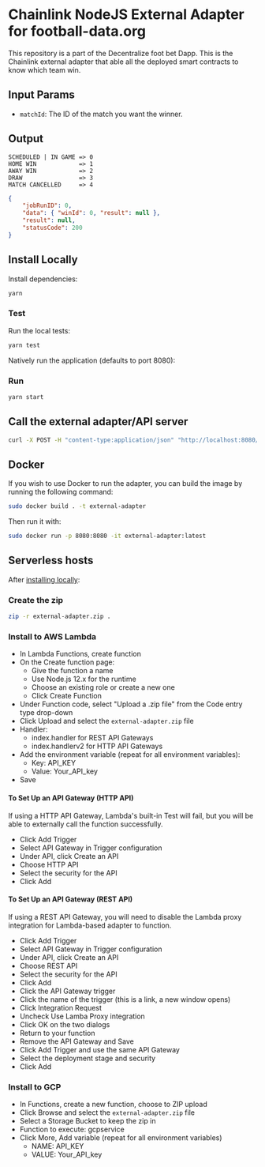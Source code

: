 # Chainlink NodeJS External Adapter for football-data.org

This repository is a part of the Decentralize foot bet Dapp.
This is the Chainlink external adapter that able all the deployed smart contracts to know which team win.

## Input Params

-   `matchId`: The ID of the match you want the winner.

## Output

```
SCHEDULED | IN GAME => 0
HOME WIN            => 1
AWAY WIN            => 2
DRAW                => 3
MATCH CANCELLED     => 4
```

```json
{
    "jobRunID": 0,
    "data": { "winId": 0, "result": null },
    "result": null,
    "statusCode": 200
}
```

## Install Locally

Install dependencies:

```bash
yarn
```

### Test

Run the local tests:

```bash
yarn test
```

Natively run the application (defaults to port 8080):

### Run

```bash
yarn start
```

## Call the external adapter/API server

```bash
curl -X POST -H "content-type:application/json" "http://localhost:8080/" --data '{ "id": 0, "data": { "matchId": ID}}'
```

## Docker

If you wish to use Docker to run the adapter, you can build the image by running the following command:

```bash
sudo docker build . -t external-adapter
```

Then run it with:

```bash
sudo docker run -p 8080:8080 -it external-adapter:latest
```

## Serverless hosts

After [installing locally](#install-locally):

### Create the zip

```bash
zip -r external-adapter.zip .
```

### Install to AWS Lambda

-   In Lambda Functions, create function
-   On the Create function page:
    -   Give the function a name
    -   Use Node.js 12.x for the runtime
    -   Choose an existing role or create a new one
    -   Click Create Function
-   Under Function code, select "Upload a .zip file" from the Code entry type drop-down
-   Click Upload and select the `external-adapter.zip` file
-   Handler:
    -   index.handler for REST API Gateways
    -   index.handlerv2 for HTTP API Gateways
-   Add the environment variable (repeat for all environment variables):
    -   Key: API_KEY
    -   Value: Your_API_key
-   Save

#### To Set Up an API Gateway (HTTP API)

If using a HTTP API Gateway, Lambda's built-in Test will fail, but you will be able to externally call the function successfully.

-   Click Add Trigger
-   Select API Gateway in Trigger configuration
-   Under API, click Create an API
-   Choose HTTP API
-   Select the security for the API
-   Click Add

#### To Set Up an API Gateway (REST API)

If using a REST API Gateway, you will need to disable the Lambda proxy integration for Lambda-based adapter to function.

-   Click Add Trigger
-   Select API Gateway in Trigger configuration
-   Under API, click Create an API
-   Choose REST API
-   Select the security for the API
-   Click Add
-   Click the API Gateway trigger
-   Click the name of the trigger (this is a link, a new window opens)
-   Click Integration Request
-   Uncheck Use Lamba Proxy integration
-   Click OK on the two dialogs
-   Return to your function
-   Remove the API Gateway and Save
-   Click Add Trigger and use the same API Gateway
-   Select the deployment stage and security
-   Click Add

### Install to GCP

-   In Functions, create a new function, choose to ZIP upload
-   Click Browse and select the `external-adapter.zip` file
-   Select a Storage Bucket to keep the zip in
-   Function to execute: gcpservice
-   Click More, Add variable (repeat for all environment variables)
    -   NAME: API_KEY
    -   VALUE: Your_API_key
